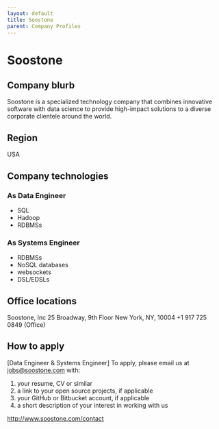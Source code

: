 ```yaml
---
layout: default
title: Soostone
parent: Company Profiles
---
```


# Soostone

## Company blurb
Soostone is a specialized technology company that combines innovative software with data science to provide high-impact solutions to a diverse corporate clientele around the world.

## Region
USA

## Company technologies
### As Data Engineer
- SQL
- Hadoop
- RDBMSs

### As Systems Engineer
- RDBMSs
- NoSQL databases
- websockets
- DSL/EDSLs

## Office locations
Soostone, Inc
25 Broadway, 9th Floor
New York, NY, 10004
+1 917 725 0849 (Office)

## How to apply
[Data Engineer & Systems Engineer]
To apply, please email us at jobs@soostone.com with:

1. your resume, CV or similar
2. a link to your open source projects, if applicable
3. your GitHub or Bitbucket account, if applicable
4. a short description of your interest in working with us

http://www.soostone.com/contact
